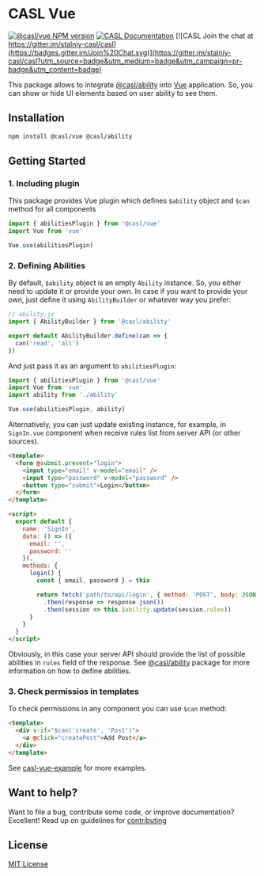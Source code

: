 # CASL Vue

[![@casl/vue NPM version](https://badge.fury.io/js/%40casl%2Fvue.svg)](https://badge.fury.io/js/%40casl%2Fvue)
[![CASL Documentation](https://img.shields.io/badge/documentation-available-brightgreen.svg)](https://stalniy.github.io/casl/)
[![CASL Join the chat at https://gitter.im/stalniy-casl/casl](https://badges.gitter.im/Join%20Chat.svg)](https://gitter.im/stalniy-casl/casl?utm_source=badge&utm_medium=badge&utm_campaign=pr-badge&utm_content=badge)

This package allows to integrate [@casl/ability](/packages/casl-ability) into [Vue][vue] application. So, you can show or hide UI elements based on user ability to see them.

## Installation

```sh
npm install @casl/vue @casl/ability
```

## Getting Started

### 1. Including plugin

This package provides Vue plugin which defines `$ability` object and `$can` method for all components

```js
import { abilitiesPlugin } from '@casl/vue'
import Vue from 'vue'

Vue.use(abilitiesPlugin)
```

### 2. Defining Abilities

By default, `$ability` object is an empty `Ability` instance. So, you either need to update it or provide your own.
In case if you want to provide your own, just define it using `AbilityBuilder` or whatever way you prefer:

```js
// ability.js
import { AbilityBuilder } from '@casl/ability'

export default AbilityBuilder.define(can => {
  can('read', 'all')
})
```

And just pass it as an argument to `abilitiesPlugin`:

```js
import { abilitiesPlugin } from '@casl/vue'
import Vue from 'vue'
import ability from './ability'

Vue.use(abilitiesPlugin, ability)
```

Alternatively, you can just update existing instance, for example, in `SignIn.vue` component when receive rules list from server API (or other sources).

```html
<template>
  <form @submit.prevent="login">
    <input type="email" v-model="email" />
    <input type="password" v-model="password" />
    <button type="submit">Login</button>
  </form>
</template>

<script>
  export default {
    name: 'SignIn',
    data: () => ({
      email: '',
      password: ''
    }),
    methods: {
      login() {
        const { email, password } = this

        return fetch('path/to/api/login', { method: 'POST', body: JSON.stringify({ email, password }) })
          .then(response => response.json())
          .then(session => this.$ability.update(session.rules))
      }
    }
  }
</script>
```

Obviously, in this case your server API should provide the list of possible abilities in `rules` field of the response.
See [@casl/ability](/packages/casl-ability) package for more information on how to define abilities.

### 3. Check permissios in templates

To check permissions in any component you can use `$can` method:

```html
<template>
  <div v-if="$can('create', 'Post')">
    <a @click="createPost">Add Post</a>
  </div>
</template>
```

See [casl-vue-example][casl-vue-example] for more examples.

## Want to help?

Want to file a bug, contribute some code, or improve documentation? Excellent! Read up on guidelines for [contributing][contributing]

## License

[MIT License](http://www.opensource.org/licenses/MIT)

[contributing]: /CONTRIBUTING.md
[vue]: https://vuejs.org/
[casl-vue-example]: https://github.com/stalniy/casl-vue-example
